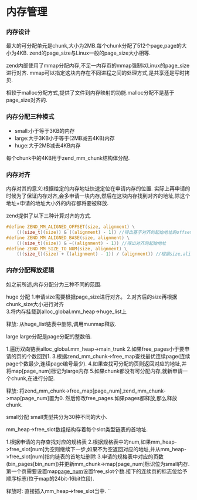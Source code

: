 # 内存管理

### 内存设计
最大的可分配单元是chunk,大小为2MB.每个chunk分配了512个page,page的大小为4KB.
zend的page_size与Linux一般的page_size大小相等.

zend内部使用了mmap分配内存,不足一内存页的mmap强制以Linux的page_size进行对齐.
mmap可以指定这块内存在不同进程之间的处理方式,是共享还是写时拷贝.

相较于malloc分配方式,提供了文件到内存映射的功能.malloc分配不是基于page_size对齐的.


### 内存分配三种模式

- small:小于等于3KB的内存  
- large:大于3KB小于等于(2MB减去4KB)内存  
- huge:大于2MB减去4KB内存  

每个chunk中的4KB用于zend_mm_chunk结构体分配.  

### 内存对齐
内存对其的意义:根据给定的内存地址快速定位在申请内存的位置.
实际上再申请的时候为了保证内存对齐,会多申请一块内存,然后在这块内存找到对齐的地址,除这个地址+申请的地址大小外的内存都将要被释放.

zend提供了以下三种计算对齐的方式.
```C
#define ZEND_MM_ALIGNED_OFFSET(size, alignment) \
	(((size_t)(size)) & ((alignment) - 1)) //得出基于对齐的起始地址的offset
#define ZEND_MM_ALIGNED_BASE(size, alignment) \
	(((size_t)(size)) & ~((alignment) - 1)) //得出对齐的起始地址
#define ZEND_MM_SIZE_TO_NUM(size, alignment) \
	(((size_t)(size) + ((alignment) - 1)) / (alignment)) //根据size,alignment得出需分配的个数

```

### 内存分配释放逻辑
如之前所述,内存分配分为三种不同的范围.

huge
分配
1.申请size需要根据page_size进行对齐。
2.对齐后的size再根据chunk_size大小进行对齐  
3.将内存挂载到alloc_global.mm_heap->huge_list上  

释放: 从huge_list链表中删除,调用munmap释放.

large
large分配是page分配的整数倍.

1.遍历双向链表alloc_global.mm_heap->main_trunk
2.如果free_pages小于要申请的页的个数回到1.
3.根据zend_mm_chunk->free_map查找最优连续page(连续page个数最少,连续page编号最少).
4.如果查找可分配的页则返回对应的地址,并将map[page_num]标记为large内存
5.如果chunk都没有可分配内存,就新申请一个chunk,在进行分配.

释放:
将zend_mm_chunk->free_map[page_num],zend_mm_chunk->map[page_num]置为0.
然后修改free_pages.如果pages都释放,那么释放chunk.

small分配
small类型共分为30种不同的大小.

mm_heap->free_slot数组结构存着每个slot类型链表的首地址.

1.根据申请的内存查找对应的规格表
2.根据规格表中的num,如果mm_heap->free_slot[num]为空则继续下一步,如果不为空返回对应的地址,并从mm_heap->free_slot[num]指向链表的首地址删除
3.申请的规格表中对应的页数(bin_pages[bin_num])并更新mm_chunk->map[page_num]标识位为small内存.第一个页需要设置map[page_num](位于map的24bit-16bit位段)设置free_slot个数.接下的连续页的标志位给予顺序标志(位于map的24bit-16bit位段).

释放时:
直接插入mm_heap->free_slot当中.
``